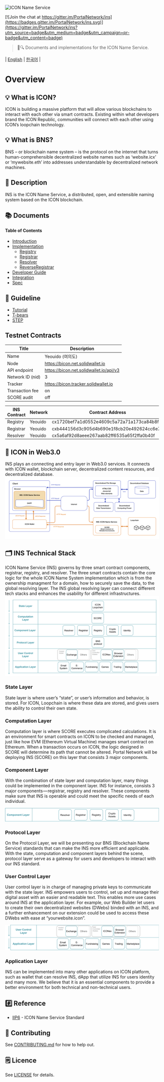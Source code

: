 ![ICON Name Service](./assets/cover.jpg)

[![Join the chat at https://gitter.im/PortalNetwork/ins](https://badges.gitter.im/PortalNetwork/ins.svg)](https://gitter.im/PortalNetwork/ins?utm_source=badge&utm_medium=badge&utm_campaign=pr-badge&utm_content=badge)

> 📖🔍 Documents and implementations for the ICON Name Service.

| [English](./README.md) | [한국어](./README_KR.md) |  

# Overview

## 💡 What is ICON?
ICON is building a massive platform that will allow various blockchains to interact with each other via smart contracts.  Existing within what developers brand the ICON Republic, communities will connect with each other using ICON’s loopchain technology.

## 💡 What is BNS?
BNS – or blockchain name system – is the protocol on the internet that turns human-comprehensible decentralized website names such as ‘website.icx’ or ‘mywebsite.eth’ into addresses understandable by decentralized network machines.

## 📝 Description

INS is the ICON Name Service, a distributed, open, and extensible naming system based on the ICON blockchain.

## 📚 Documents

#### Table of Contents
- [Introduction](./docs/INTRODUCTION.md)
- [Implementation](./docs/IMPLEMENTATION.md)
    - [Registry](./docs/REGISTRY.md)
    - [Registrar](./docs/REGISTRAR.md)
    - [Resolver](./docs/RESOLVER.md)
    - [ReverseRegistrar](./docs/REVERSE_REGISTRAR.md)
- [Developer Guide](./docs/DEVELOPER_GUIDE.md)
- [Integration](./docs/INTEGRATION.md)
- [Spec](./ins/SPEC.md)

## 📝 Guideline
- [Tutorial](./docs/TUTORIAL.md)
- [T-bears](./docs/T-BEARS.md)
- [STEP](./docs/STEP.md)

## Testnet Contracts

Title            | Description
-----------------|-------------------------------------------------------
Name             | Yeouido (여의도)
Node             | https://bicon.net.solidwallet.io
API endpoint     | https://bicon.net.solidwallet.io/api/v3
Network ID (nid) | 3
Tracker          | https://bicon.tracker.solidwallet.io
Transaction fee	 | on
SCORE audit      | off

INS Contract | Network    | Contract Address                           | Transaction Hash
-------------|------------|--------------------------------------------|-----------------------------------------------
Registry     | Yeouido    | cx1720bef7a1d0552e4609c5a72a71a173ca84b8f7 | [0xbabcb7c2a92ff57654d08db662a0db2f1719b2adac2e99b37c3cf16b664afccb](https://bicon.tracker.solidwallet.io/transaction/0xbabcb7c2a92ff57654d08db662a0db2f1719b2adac2e99b37c3cf16b664afccb)
Registrar    | Yeouido    | cxb444156d3c905d4b690e1f8cb20e492624cc6e74 | [0x344a38f23e1e17af67519fe645c1cd9c9e67b7e129001edd13cb98030591729b](https://bicon.tracker.solidwallet.io/transaction/0x344a38f23e1e17af67519fe645c1cd9c9e67b7e129001edd13cb98030591729b)
Resolver     | Yeouido    | cx5a6af92d8aeee267aab82ff6535a65f2ffa0b40f | [0x5bd81c81c6bea2a09e406997741905135ca44048c879f861859daea448d6d643](https://bicon.tracker.solidwallet.io/transaction/0x5bd81c81c6bea2a09e406997741905135ca44048c879f861859daea448d6d643)

## 📍 ICON in Web3.0
INS plays an connecting and entry layer in Web3.0 services. It connects with ICON wallet, blockchain server, decentralized content resources, and decentralized database.
![INS Workflow](./assets/ICON_web3.png)

## 🗂️ INS Technical Stack
ICON Name Service (INS) governs by three smart contract components, registrar, registry, and resolver. The three smart contracts contain the core logic for the whole ICON Name System implementation which is from the ownership managment for a domain, how to securely save the data, to the global resolving layer. The INS global resolving layer can connect different tech stacks and enhances the usability for different infrastructures.
![INS Stack](./assets/ICON_1.png)

### State Layer
State layer is where user’s “state”, or user’s information and behavior, is stored. For ICON, Loopchain is where these data are stored, and gives users the ability to control their own state.

### Computation Layer
Computation layer is where SCORE executes complicated calculations. It is an environment for smart contracts on ICON to be checked and managed, just like how EVM (Ethereum Virtual Machine) manages smart contract on Ethereum. When a transaction occurs on ICON, the logic designed in SCORE will determine its path that cannot be altered. Portal Network will be deploying INS (SCORE) on this layer that consists 3 major components.

### Component Layer
With the combination of state layer and computation layer, many things could be implemented in the component layer. INS for instance, consists 3 major components — registrar, registry and resolver. These components make sure that INS is operable and could meet the specific needs of each individual.

![Component Layer](./assets/ICON_2.png)

### Protocol Layer
On the Protocol Layer, we will be presenting our BNS (Blockchain Name Service) standards that can make the INS more efficient and applicable. With the state, computation and component layers behind the scene, protocol layer serve as a gateway for users and developers to interact with our INS standard.

### User Control Layer
User control layer is in charge of managing private keys to communicate with the state layer. INS empowers users to control, set up and manage their digital asset with an easier and readable text. This enables more use cases around INS at the application layer. For example, our Web Builder let users to create their own decentralized websites (DWebs) binded with an INS, and a further enhancement on our extension could be used to access these DWebs with ease at “yourwebsite.icon”.

![User Control Layer & Application Layer](./assets/ICON_3.png)

### Application Layer
INS can be implemented into many other applications on ICON platform, such as wallet that can resolve INS, dApp that utilize INS for users identity and many more. We believe that it is an essential components to provide a better environment for both technical and non-technical users.


## #️⃣ Reference
- [IIP6](https://github.com/icon-project/IIPs/blob/master/IIPS/iip-6.md) - ICON Name Service Standard

## 📣 Contributing
See [CONTRIBUTING.md](./CONTRIBUTING.md) for how to help out.

## 🗒 Licence
See [LICENSE](./LICENSE) for details.
